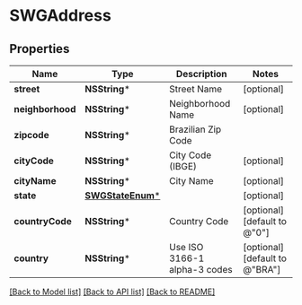 # SWGAddress

## Properties
Name | Type | Description | Notes
------------ | ------------- | ------------- | -------------
**street** | **NSString*** | Street Name | [optional] 
**neighborhood** | **NSString*** | Neighborhood Name | [optional] 
**zipcode** | **NSString*** | Brazilian Zip Code | 
**cityCode** | **NSString*** | City Code (IBGE) | [optional] 
**cityName** | **NSString*** | City Name | [optional] 
**state** | [**SWGStateEnum***](SWGStateEnum.md) |  | [optional] 
**countryCode** | **NSString*** | Country Code | [optional] [default to @"0"]
**country** | **NSString*** | Use ISO 3166-1 alpha-3 codes | [optional] [default to @"BRA"]

[[Back to Model list]](../README.md#documentation-for-models) [[Back to API list]](../README.md#documentation-for-api-endpoints) [[Back to README]](../README.md)


